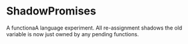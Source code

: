 # ShadowPromises
A functionaA language experiment.  All re-assignment shadows the old variable is now just owned by any pending functions.
